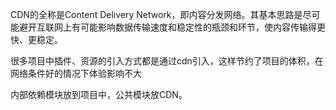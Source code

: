 CDN的全称是Content Delivery Network，即内容分发网络。其基本思路是尽可能避开互联网上有可能影响数据传输速度和稳定性的瓶颈和环节，使内容传输得更快、更稳定。

很多项目中插件、资源的引入方式都是通过cdn引入，这样节约了项目的体积，在网络条件好的情况下体验影响不大

内部依赖模块放到项目中，公共模块放CDN。
